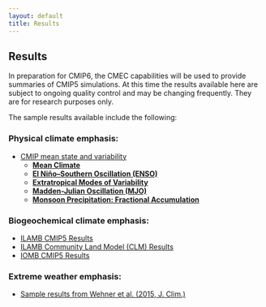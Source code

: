 ```yaml
---
layout: default
title: Results
---
```


## Results

In preparation for CMIP6, the CMEC capabilities will be used to provide summaries of CMIP5 simulations. At this time the results available here are subject to ongoing quality control and may be changing frequently. They are for research purposes only.

The sample results available include the following:

### Physical climate emphasis:

* [CMIP mean state and variability](physical.html "CMIP mean state and variability")
  - [**Mean Climate**][mean_clim]
  - [**El Niño–Southern Oscillation (ENSO)**][enso]
  - [**Extratropical Modes of Variability**][variability_modes]
  - [**Madden-Julian Oscillation (MJO)**][mjo]
  - [**Monsoon Precipitation: Fractional Accumulation**][monsoon]

### Biogeochemical climate emphasis:

* [ILAMB CMIP5 Results](https://www.ilamb.org/CMIP5/historical/ "ILAMB CMIP5 Results")
* [ILAMB Community Land Model (CLM) Results](https://www.ilamb.org/CLM "ILAMB CLM Results")
* [IOMB CMIP5 Results](https://www.ilamb.org/IOMB/ "IOMB POP Results")

### Extreme weather emphasis:

* [Sample results from Wehner et al. (2015, J. Clim.)](teca_wehner_results.html "Sample results from Wehner et al. (2015, J. Clim.)")


[mean_clim]: mean_clim
[enso]: enso
[variability_modes]: variability_modes
[mjo]: mjo
[monsoon]: monsoon
